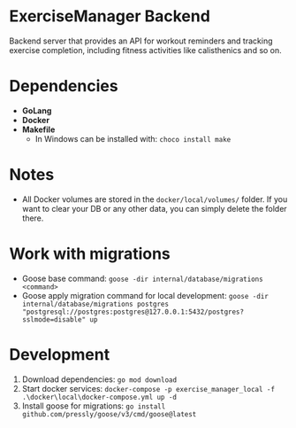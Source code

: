 # ExerciseManager Backend

Backend server that provides an API for workout reminders and tracking exercise completion, including fitness activities like calisthenics and so on. 

# Dependencies
* **GoLang**
* **Docker**
* **Makefile**
  * In Windows can be installed with: `choco install make`

# Notes
* All Docker volumes are stored in the `docker/local/volumes/` folder. If you want to clear your DB or any other data, you can simply delete the folder there.

# Work with migrations
* Goose base command: `goose -dir internal/database/migrations <command>`
* Goose apply migration command for local development: `goose -dir internal/database/migrations postgres "postgresql://postgres:postgres@127.0.0.1:5432/postgres?sslmode=disable" up`

# Development
1. Download dependencies: `go mod download`
2. Start docker services: `docker-compose -p exercise_manager_local -f .\docker\local\docker-compose.yml up -d`
3. Install goose for migrations: `go install github.com/pressly/goose/v3/cmd/goose@latest`
